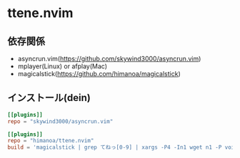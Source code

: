 # ttene.nvim

## 依存関係

- asyncrun.vim(https://github.com/skywind3000/asyncrun.vim)
- mplayer(Linux) or afplay(Mac)
- magicalstick(https://github.com/himanoa/magicalstick)

## インストール(dein)

```dein.toml
[[plugins]]
repo = "skywind3000/asyncrun.vim"

[[plugins]]
repo = "himanoa/ttene.nvim"
build = 'magicalstick | grep てねっ[0-9] | xargs -P4 -In1 wget n1 -P voices/'
```

